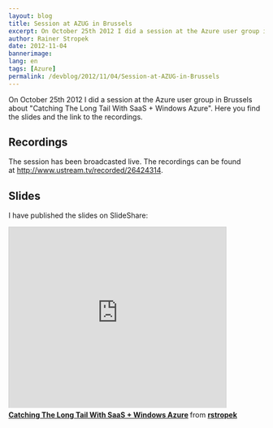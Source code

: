 ```yaml
---
layout: blog
title: Session at AZUG in Brussels
excerpt: On October 25th 2012 I did a session at the Azure user group in Brussels about "Catching The Long Tail With SaaS + Windows Azure". Here you find the slides and the link to the recordings.
author: Rainer Stropek
date: 2012-11-04
bannerimage: 
lang: en
tags: [Azure]
permalink: /devblog/2012/11/04/Session-at-AZUG-in-Brussels
---
```


<p>On October 25th 2012 I did a session at the Azure user group in Brussels about "Catching The Long Tail With SaaS + Windows Azure". Here you find the slides and the link to the recordings.</p><h2>Recordings</h2><p>The session has been broadcasted live. The recordings can be found at <a href="http://www.ustream.tv/recorded/26424314" target="_blank">http://www.ustream.tv/recorded/26424314</a>.</p><h2>Slides</h2><p>I have published the slides on SlideShare:</p><iframe src="http://www.slideshare.net/slideshow/embed_code/15016858" width="427" height="356" frameborder="0" marginwidth="0" marginheight="0" scrolling="no" style="border:1px solid #CCC;border-width:1px 1px 0;margin-bottom:5px" allowfullscreen="allowfullscreen"></iframe><div style="margin-bottom:5px" data-mce-style="margin-bottom: 5px;">
  <strong>
    <a href="http://www.slideshare.net/rstropek/catching-the-long-tail-with-saas-windows-azure" title="Catching The Long Tail With SaaS + Windows Azure" target="_blank">Catching The Long Tail With SaaS + Windows Azure</a>
  </strong> from <strong><a href="http://www.slideshare.net/rstropek" target="_blank">rstropek</a></strong></div>